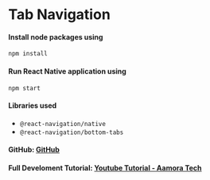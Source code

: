 # Tab Navigation

#### Install node packages using
```
npm install
```

#### Run React Native application using
```
npm start
```

#### Libraries used
* `@react-navigation/native`
* `@react-navigation/bottom-tabs`

#### GitHub: [GitHub](https://github.com/aayushichourasiya/TabNavi)
#### Full Develoment Tutorial: [Youtube Tutorial - Aamora Tech](https://youtu.be/hafYJ4dRODQ)
